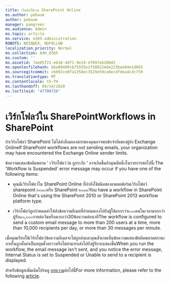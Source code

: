 ```yaml
---
title: เริ่มต้นใช้งาน SharePoint Online
ms.author: pebaum
author: pebaum
manager: pamgreen
ms.audience: Admin
ms.topic: article
ms.service: o365-administration
ROBOTS: NOINDEX, NOFOLLOW
localization_priority: Normal
ms.collection: Adm_O365
ms.custom: ''
ms.assetid: 7ae05f21-eb16-4d71-9e19-4f097eb100d2
ms.openlocfilehash: bba89489cb75555e1f508224de223bee04e1d665
ms.sourcegitcommit: c6692ce0fa1358ec3529e59ca0ecdfdea4cdc759
ms.translationtype: MT
ms.contentlocale: th-TH
ms.lasthandoff: 09/14/2020
ms.locfileid: "47700726"
---
```

# <a name="workflows-in-sharepoint"></a><span data-ttu-id="5d77b-102">เวิร์กโฟลว์ใน SharePoint</span><span class="sxs-lookup"><span data-stu-id="5d77b-102">Workflows in SharePoint</span></span>

<span data-ttu-id="5d77b-103">ถ้าเวิร์กโฟลว์ SharePoint ไม่ได้ส่งอีเมลองค์กรของคุณอาจพบข้อจำกัดของผู้ส่ง Exchange Online</span><span class="sxs-lookup"><span data-stu-id="5d77b-103">If SharePoint workflows are not sending emails, your organization may have encountered the Exchange Online sender limits.</span></span>

<span data-ttu-id="5d77b-104">ข้อความแสดงข้อผิดพลาด ' เวิร์กโฟลว์ is ถูกระงับ ' อาจเกิดขึ้นถ้าคุณมีหนึ่งในรายการต่อไปนี้:</span><span class="sxs-lookup"><span data-stu-id="5d77b-104">The 'Workflow is Suspended' error message may occur if you have one of the following items:</span></span>

- <span data-ttu-id="5d77b-105">คุณมีเวิร์กโฟลว์ใน SharePoint Online ที่กำลังใช้ชนิดของแพลตฟอร์มเวิร์กโฟลว์ sharepoint ๒๐๑๐หรือ SharePoint ๒๐๑๓</span><span class="sxs-lookup"><span data-stu-id="5d77b-105">You have a workflow in SharePoint Online that's using the SharePoint 2010 or SharePoint 2013 workflow platform type.</span></span>

- <span data-ttu-id="5d77b-106">เวิร์กโฟลว์ถูกกำหนดค่าให้ส่งข้อความอีเมลที่กำหนดเองไปยังผู้ใช้มากกว่า๒๐๐คนในเวลามากกว่าผู้รับ๑๐,๐๐๐รายต่อวันหรือมากกว่า30ข้อความต่อนาที</span><span class="sxs-lookup"><span data-stu-id="5d77b-106">The workflow is configured to send a custom email message to more than 200 users at a time, more than 10,000 recipients per day, or more than 30 messages per minute.</span></span>

<span data-ttu-id="5d77b-107">เมื่อคุณเรียกใช้เวิร์กโฟลว์ข้อความอีเมลจะไม่ถูกส่งและคุณสังเกตเห็นข้อความแสดงข้อผิดพลาดสถานะภายในถูกตั้งค่าเป็นหยุดชั่วคราวหรือไม่สามารถส่งไปยังผู้รับจะแสดงขึ้น</span><span class="sxs-lookup"><span data-stu-id="5d77b-107">When you run the workflow, the email message isn't sent, and you notice the error message, Internal Status is set to Suspended or Unable to send to a recipient is displayed.</span></span>

<span data-ttu-id="5d77b-108">สำหรับข้อมูลเพิ่มเติมโปรดดู [บทความ](https://docs.microsoft.com/sharepoint/support/workflows/configured-workflow-fails-running)ต่อไปนี้</span><span class="sxs-lookup"><span data-stu-id="5d77b-108">For more information, please refer to the following [article](https://docs.microsoft.com/sharepoint/support/workflows/configured-workflow-fails-running).</span></span>

